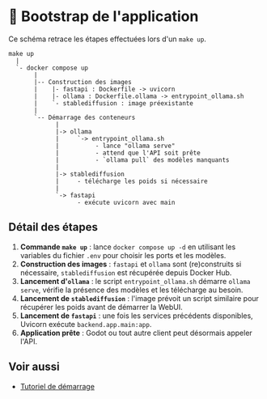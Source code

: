 # 🚀 Bootstrap de l'application

Ce schéma retrace les étapes effectuées lors d'un `make up`.

```text
make up
  |
  `- docker compose up
       |
       |-- Construction des images
       |    |- fastapi : Dockerfile -> uvicorn
       |    |- ollama : Dockerfile.ollama -> entrypoint_ollama.sh
       |    `- stablediffusion : image préexistante
       |
       `-- Démarrage des conteneurs
             |
             |-> ollama
             |     `-> entrypoint_ollama.sh
             |          - lance "ollama serve"
             |          - attend que l'API soit prête
             |          - `ollama pull` des modèles manquants
             |
             |-> stablediffusion
             |     - télécharge les poids si nécessaire
             |
             `-> fastapi
                   - exécute uvicorn avec main
```

## Détail des étapes

1. **Commande `make up`** : lance `docker compose up -d` en utilisant les variables
du fichier `.env` pour choisir les ports et les modèles.
2. **Construction des images** : `fastapi` et `ollama` sont (re)construits si nécessaire,
`stablediffusion` est récupérée depuis Docker Hub.
3. **Lancement d'`ollama`** : le script `entrypoint_ollama.sh` démarre
`ollama serve`, vérifie la présence des modèles et les télécharge au besoin.
4. **Lancement de `stablediffusion`** : l'image prévoit un script similaire pour récupérer les poids
avant de démarrer la WebUI.
5. **Lancement de `fastapi`** : une fois les services précédents disponibles, Uvicorn
exécute `backend.app.main:app`.
6. **Application prête** : Godot ou tout autre client peut désormais appeler l'API.

## Voir aussi

- [Tutoriel de démarrage](../tutoriels/premiers-pas.md)
